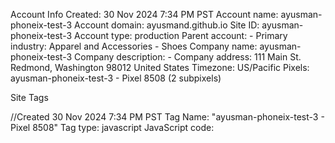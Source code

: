 Account Info
    Created: 30 Nov 2024 7:34 PM PST
    Account name: ayusman-phoneix-test-3
    Account domain: ayusmand.github.io
    Site ID: ayusman-phoneix-test-3
    Account type: production
    Parent account: -
    Primary industry: Apparel and Accessories - Shoes
    Company name: ayusman-phoneix-test-3
    Company description: -
    Company address:
        111 Main St.
        Redmond, Washington 98012
        United States
    Timezone: US/Pacific
    Pixels: ayusman-phoneix-test-3 - Pixel 8508 (2 subpixels)

Site Tags

//Created 30 Nov 2024 7:34 PM PST
Tag Name: "ayusman-phoneix-test-3 - Pixel 8508"
Tag type: javascript
JavaScript code:
    <script async type="text/javascript">
        function zync_call() {
            var z = document.createElement("script");
            var PageUrl=encodeURIComponent(window.top.location.href).replace(/[!'()~]/g, escape).replace(/\*/g, "%2A");
            var zmpID="ayusman-phoneix-test-3";
            var cache_buster=Date.now();

            var z_src = "https://zync-kafka-external.dev.zetaglobal.io/sync?c=16b6410431b6374e780104abb0443ca8&p=15486dda7824073c05e77d1a9c8bdc14&k=ayusman-phoneix-test-3-pixel-8508&PageUrl="+PageUrl+"&zmpID="+zmpID+"&cache_buster="+cache_buster;
            z.setAttribute("src", z_src);
            document.body.appendChild(z);
        }

        if (['complete', 'interactive'].indexOf(document.readyState) >= 0) {
            zync_call();
        } else {
            window.addEventListener("DOMContentLoaded", function(){
                zync_call();
            });
        }
    </script>

Tag redirects:
1.

Tag redirect name "Zeta 1st Party Data (P13N)"
JavaScript code:
    var SITEID='{zmpID}';
    (function(b, t, r, a, i, n) {
        b['bt']=b['bt'] || function() {
            (b['_bt']=b['_bt']||[]).push(arguments);
        },
        i = t.createElement(r),
        n = t.getElementsByTagName(r)[0];
        i.async = 1;
        i.src = a;
        n.parentNode.insertBefore(i, n);
    })(
        window,
        document,
        'script',
        'https://cdn.phoenix.boomtrain.com/p13n/'+SITEID+'/p13n.min.js'
    );
    bt('initialize', SITEID, {externalIds: {zync: '{zync_cookie}'}});
